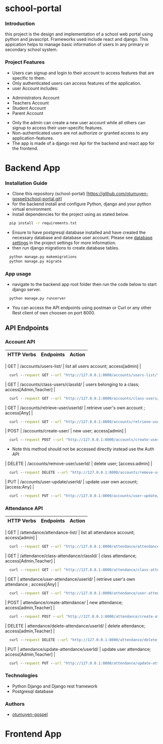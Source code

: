 # school-portal

### Introduction
this project is the design and implementation of a school web portal using python and javascript. Frameworks used include react and django. This appication helps to manage basic information of users in any primary or secondary school system.

### Project Features
* Users can signup and login to their account to access features that are specific to them.
* Only authenticated users can access features of the application.
* user Account includes: 
 -  Administrators Account
 -  Teachers Account
 -  Student Account
 -  Parent Account
* Only the admin can create a new user account while all others can signup to access their user-specific features.
* Non-authenticated users are not authorize or granted access to any application-features.
* The app is made of a django rest Api for the backend and react app for the frontend.



# Backend App

### Installation Guide
* Clone this repository (school-portal) [https://github.com/otumuyen-gospel/school-portal.git]
* for the backend install and configure Python, django and  your python virtual environment.
* Install dependencies for the project using as stated below.
```cmd
  pip install -r requirements.txt
```
* Ensure to have postgresql database installed and have created the necessary database and database user account. Please see [database settings](backend/backend/settings.py) in the project settings for more information.
* then run django migrations to create database tables.
```cmd
  python manage.py makemigrations
  python manage.py migrate
```

### App usage
* navigate to the backend app root folder then run the code below to start django server.
```cmd
  python manage.py runserver
```
* You can access the API endpoints using postman or Curl or any other Rest client of own choosen on port 8000.

## API Endpoints

### Account API
| HTTP Verbs | Endpoints | Action |
| --- | --- | --- |

| GET | /accounts/users-list/ | list all users account; access[admin] |
```cmd
  curl --request GET --url "http://127.0.0.1:8000/accounts/users-list/" --header "Authorization: Bearer yourToken"
```

| GET | /accounts/class-users/classId/ | users belonging to a class; access[Admin,Teacher] |
```cmd
  curl --request GET --url "http://127.0.0.1:8000/accounts/class-users/50/" --header "Authorization: Bearer yourToken"
```

| GET | /accounts/retrieve-user/userId/ | retrieve user's own account ; access[Any] |
```cmd
  curl --request GET --url "http://127.0.0.1:8000/accounts/retrieve-user/158/" --header "Authorization: Bearer yourToken"
```

| POST | /accounts/create-user/ | new user; access[admin] |
```cmd
  curl --request POST --url "http://127.0.0.1:8000/accounts/create-user/" --header "Authorization: Bearer yourToken" --data "key1=value1&key2=value2"
```
 - Note this method should not be accessed directly instead use the Auth API

| DELETE | /accounts/remove-user/userId/ | delete user; [access:admin] |
```cmd
  curl --request DELETE --url "http://127.0.0.1:8000/accounts/remove-user/158/" --header "Authorization: Bearer yourToken"
```

| PUT | /accounts/user-update/userId/ | update user own account; [access:Any] |
```cmd
  curl --request PUT --url "http://127.0.0.1:8000/accounts/user-update/158/" --header "Authorization: Bearer yourToken" --data "key1=value1&key2=value2"
```

### Attendance API
| HTTP Verbs | Endpoints | Action |
| --- | --- | --- |

| GET | /attendance/attendance-list/ | list all attendance account; access[admin] |
```cmd
  curl --request GET --url "http://127.0.0.1:8000/attendance/attendance-list/" --header "Authorization: Bearer yourToken"
```

| GET | /attendance/class-attendance/classId/ | class attendance; access[Admin,Teacher] |
```cmd
  curl --request GET --url "http://127.0.0.1:8000/attendance/class-attendance/50/" --header "Authorization: Bearer yourToken"
```

| GET | attendance/user-attendance/userId/ | retrieve user's own attendance ; access[Any] |
```cmd
  curl --request GET --url "http://127.0.0.1:8000/attendance/user-attendance/158/" --header "Authorization: Bearer yourToken"
```

| POST | attendance/create-attendance/ | new attendance; access[admin,Teacher] |
```cmd
  curl --request POST --url "http://127.0.0.1:8000/attendance/create-attendance/" --header "Authorization: Bearer yourToken" --data "key1=value1&key2=value2"
```

| DELETE | attendance/delete-attendance/userId/ | delete attendance; access[admin,Teacher] |
```cmd
  curl --request DELETE --url "http://127.0.0.1:8000/attendance/delete-attendance/158/" --header "Authorization: Bearer yourToken"
```

| PUT | attendance/update-attendance/userId/ | update user attendance; access[Admin,Teacher] |
```cmd
  curl --request PUT --url "http://127.0.0.1:8000/attendance/update-attendance/158/" --header "Authorization: Bearer yourToken" --data "key1=value1&key2=value2"
```



### Technologies
* Python Django and Django rest framework
* Postgresql database

### Authors
* [otumuyen-gospel](https://github.com/otumuyen-gospel)





# Frontend App